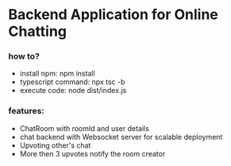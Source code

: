 # Backend Application for Online Chatting
### how to? 
- install npm: npm install
- typescript command: npx tsc -b
- execute code: node dist/index.js

### features:
- ChatRoom with roomId and user details
- chat backend with Websocket server for scalable deployment
- Upvoting other's chat
- More then 3 upvotes notify the room creator
